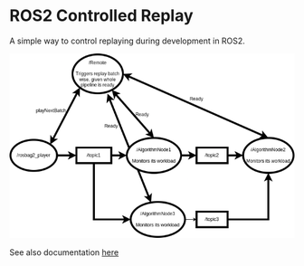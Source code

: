 # ROS2 Controlled Replay

A simple way to control replaying during development in ROS2.

![architecture](controlled_replay/doc/arch.png)

See also documentation [here](https://code.phild.eu/posts/ros2-controlled-replay/#the-approach-a-controlled-replay)
